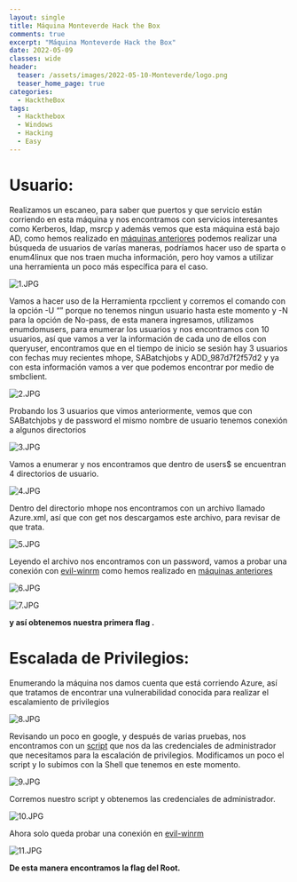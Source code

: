 ```yaml
---
layout: single
title: Máquina Monteverde Hack the Box
comments: true
excerpt: "Máquina Monteverde Hack the Box"
date: 2022-05-09
classes: wide
header:
  teaser: /assets/images/2022-05-10-Monteverde/logo.png
  teaser_home_page: true
categories:
  - HacktheBox
tags:
  - Hackthebox
  - Windows
  - Hacking
  - Easy
---
```



# **Usuario:**

Realizamos un escaneo, para saber que puertos y que servicio están corriendo en esta máquina y nos encontramos con servicios interesantes como Kerberos, ldap, msrcp y además vemos que esta máquina está bajo AD, como hemos realizado en [máquinas anteriores](https://angussmoody.github.io/) [](https://angussmoody.github.io/index.html#portfolio)podemos realizar una búsqueda de usuarios de varías maneras, podríamos hacer uso de sparta o enum4linux que nos traen mucha información, pero hoy vamos a utilizar una herramienta un poco más específica para el caso.

![1.JPG](/assets/images/2022-05-10-Monteverde/1.jpg)

Vamos a hacer uso de la Herramienta rpcclient y corremos el comando con la opción -U “” porque no tenemos ningun usuario hasta este momento y -N para la opción de No-pass, de esta manera ingresamos, utilizamos enumdomusers, para enumerar los usuarios y nos encontramos con 10 usuarios, así que vamos a ver la información de cada uno de ellos con queryuser, encontramos que en el tiempo de inicio se sesión hay 3 usuarios con fechas muy recientes mhope, SABatchjobs y ADD_987d7f2f57d2 y ya con esta información vamos a ver que podemos encontrar por medio de smbclient.

![2.JPG](/assets/images/2022-05-10-Monteverde/2.jpg)

Probando los 3 usuarios que vimos anteriormente, vemos que con SABatchjobs y de password el mismo nombre de usuario tenemos conexión a algunos directorios

![3.JPG](/assets/images/2022-05-10-Monteverde/3.jpg)

Vamos a enumerar y nos encontramos que dentro de users$ se encuentran 4 directorios de usuario.

![4.JPG](/assets/images/2022-05-10-Monteverde/4.jpg)

Dentro del directorio mhope nos encontramos con un archivo llamado Azure.xml, así que con get nos descargamos este archivo, para revisar de que trata.

![5.JPG](/assets/images/2022-05-10-Monteverde/5.jpg)

Leyendo el archivo nos encontramos con un password, vamos a probar una conexión con [evil-winrm](https://github.com/Hackplayers/evil-winrm) como hemos realizado en [máquinas anteriores](https://angussmoody.github.io/index.html#portfolio)

![6.JPG](/assets/images/2022-05-10-Monteverde/6.jpg)

![7.JPG](/assets/images/2022-05-10-Monteverde/7.jpg)

**y así obtenemos nuestra primera flag .**

# **Escalada de Privilegios:**

Enumerando la máquina nos damos cuenta que está corriendo Azure, así que tratamos de encontrar una vulnerabilidad conocida para realizar el escalamiento de privilegios

![8.JPG](/assets/images/2022-05-10-Monteverde/8.jpg)

Revisando un poco en google, y después de varias pruebas, nos encontramos con un [script](https://github.com/Hackplayers/PsCabesha-tools/blob/master/Privesc/Azure-ADConnect.ps1) que nos da las credenciales de administrador que necesitamos para la escalación de privilegios. Modificamos un poco el script y lo subimos con la Shell que tenemos en este momento.

![9.JPG](/assets/images/2022-05-10-Monteverde/9.jpg)

Corremos nuestro script y obtenemos las credenciales de administrador.

![10.JPG](/assets/images/2022-05-10-Monteverde/10.jpg)

Ahora solo queda probar una conexión en [evil-winrm](https://github.com/Hackplayers/evil-winrm)

![11.JPG](/assets/images/2022-05-10-Monteverde/11.jpg)

**De esta manera encontramos la flag del Root.**